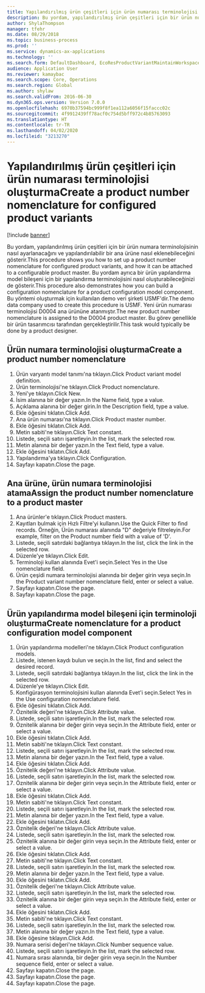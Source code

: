 ```yaml
---
title: Yapılandırılmış ürün çeşitleri için ürün numarası terminolojisi oluşturma
description: Bu yordam, yapılandırılmış ürün çeşitleri için bir ürün numara terminolojisinin nasıl ayarlanacağını ve yapılandırılabilir bir ana ürüne nasıl eklenebileceğini gösterir.
author: ShylaThompson
manager: tfehr
ms.date: 08/29/2018
ms.topic: business-process
ms.prod: ''
ms.service: dynamics-ax-applications
ms.technology: ''
ms.search.form: DefaultDashboard, EcoResProductVariantMaintainWorkspace, EcoResNomenclature, EcoResProductListPage, EcoResProductDetails, PCProductConfigurationModelListPage, PCProductConfigurationModelDetails
audience: Application User
ms.reviewer: kamaybac
ms.search.scope: Core, Operations
ms.search.region: Global
ms.author: shylaw
ms.search.validFrom: 2016-06-30
ms.dyn365.ops.version: Version 7.0.0
ms.openlocfilehash: 6970b37594bc999f8f1ea112a6056f15faccc02c
ms.sourcegitcommit: 4f9912439ff78acf0c754d5bff972c4b85763093
ms.translationtype: HT
ms.contentlocale: tr-TR
ms.lasthandoff: 04/02/2020
ms.locfileid: "3213270"
---
```

# <a name="create-a-product-number-nomenclature-for-configured-product-variants"></a><span data-ttu-id="bc9db-103">Yapılandırılmış ürün çeşitleri için ürün numarası terminolojisi oluşturma</span><span class="sxs-lookup"><span data-stu-id="bc9db-103">Create a product number nomenclature for configured product variants</span></span>

[!include [banner](../../includes/banner.md)]

<span data-ttu-id="bc9db-104">Bu yordam, yapılandırılmış ürün çeşitleri için bir ürün numara terminolojisinin nasıl ayarlanacağını ve yapılandırılabilir bir ana ürüne nasıl eklenebileceğini gösterir.</span><span class="sxs-lookup"><span data-stu-id="bc9db-104">This procedure shows you how to set up a product number nomenclature for configured product variants, and how it can be attached to a configurable product master.</span></span> <span data-ttu-id="bc9db-105">Bu yordam ayrıca bir ürün yapılandırma model bileşeni için bir yapılandırma terminolojisini nasıl oluşturabileceğinizi de gösterir.</span><span class="sxs-lookup"><span data-stu-id="bc9db-105">This procedure also demonstrates how you can build a configuration nomenclature for a product configuration model component.</span></span> <span data-ttu-id="bc9db-106">Bu yöntemi oluşturmak için kullanılan demo veri şirketi USMF'dir.</span><span class="sxs-lookup"><span data-stu-id="bc9db-106">The demo data company used to create this procedure is USMF.</span></span> <span data-ttu-id="bc9db-107">Yeni ürün numarası terminolojisi D0004 ana ürününe atanmıştır.</span><span class="sxs-lookup"><span data-stu-id="bc9db-107">The new product number nomenclature is assigned to the D0004 product master.</span></span> <span data-ttu-id="bc9db-108">Bu görev genellikle bir ürün tasarımcısı tarafından gerçekleştirilir.</span><span class="sxs-lookup"><span data-stu-id="bc9db-108">This task would typically be done by a product designer.</span></span>


## <a name="create-a-product-number-nomenclature"></a><span data-ttu-id="bc9db-109">Ürün numara terminolojisi oluşturma</span><span class="sxs-lookup"><span data-stu-id="bc9db-109">Create a product number nomenclature</span></span>
1. <span data-ttu-id="bc9db-110">Ürün varyantı model tanımı'na tıklayın.</span><span class="sxs-lookup"><span data-stu-id="bc9db-110">Click Product variant model definition.</span></span>
2. <span data-ttu-id="bc9db-111">Ürün terminolojisi'ne tıklayın.</span><span class="sxs-lookup"><span data-stu-id="bc9db-111">Click Product nomenclature.</span></span>
3. <span data-ttu-id="bc9db-112">Yeni'ye tıklayın.</span><span class="sxs-lookup"><span data-stu-id="bc9db-112">Click New.</span></span>
4. <span data-ttu-id="bc9db-113">İsim alanına bir değer yazın.</span><span class="sxs-lookup"><span data-stu-id="bc9db-113">In the Name field, type a value.</span></span>
5. <span data-ttu-id="bc9db-114">Açıklama alanına bir değer girin.</span><span class="sxs-lookup"><span data-stu-id="bc9db-114">In the Description field, type a value.</span></span>
6. <span data-ttu-id="bc9db-115">Ekle öğesini tıklatın.</span><span class="sxs-lookup"><span data-stu-id="bc9db-115">Click Add.</span></span>
7. <span data-ttu-id="bc9db-116">Ana ürün numarası'na tıklayın.</span><span class="sxs-lookup"><span data-stu-id="bc9db-116">Click Product master number.</span></span>
8. <span data-ttu-id="bc9db-117">Ekle öğesini tıklatın.</span><span class="sxs-lookup"><span data-stu-id="bc9db-117">Click Add.</span></span>
9. <span data-ttu-id="bc9db-118">Metin sabiti'ne tıklayın.</span><span class="sxs-lookup"><span data-stu-id="bc9db-118">Click Text constant.</span></span>
10. <span data-ttu-id="bc9db-119">Listede, seçili satırı işaretleyin.</span><span class="sxs-lookup"><span data-stu-id="bc9db-119">In the list, mark the selected row.</span></span>
11. <span data-ttu-id="bc9db-120">Metin alanına bir değer yazın.</span><span class="sxs-lookup"><span data-stu-id="bc9db-120">In the Text field, type a value.</span></span>
12. <span data-ttu-id="bc9db-121">Ekle öğesini tıklatın.</span><span class="sxs-lookup"><span data-stu-id="bc9db-121">Click Add.</span></span>
13. <span data-ttu-id="bc9db-122">Yapılandırma'ya tıklayın.</span><span class="sxs-lookup"><span data-stu-id="bc9db-122">Click Configuration.</span></span>
14. <span data-ttu-id="bc9db-123">Sayfayı kapatın.</span><span class="sxs-lookup"><span data-stu-id="bc9db-123">Close the page.</span></span>

## <a name="assign-the-product-number-nomenclature-to-a-product-master"></a><span data-ttu-id="bc9db-124">Ana ürüne, ürün numara terminolojisi atama</span><span class="sxs-lookup"><span data-stu-id="bc9db-124">Assign the product number nomenclature to a product master</span></span>
1. <span data-ttu-id="bc9db-125">Ana ürünler'e tıklayın.</span><span class="sxs-lookup"><span data-stu-id="bc9db-125">Click Product masters.</span></span>
2. <span data-ttu-id="bc9db-126">Kayıtları bulmak için Hızlı Filtre'yi kullanın.</span><span class="sxs-lookup"><span data-stu-id="bc9db-126">Use the Quick Filter to find records.</span></span> <span data-ttu-id="bc9db-127">Örneğin, Ürün numarası alanında "D" değeriyle filtreleyin.</span><span class="sxs-lookup"><span data-stu-id="bc9db-127">For example, filter on the Product number field with a value of 'D'.</span></span>
3. <span data-ttu-id="bc9db-128">Listede, seçili satırdaki bağlantıya tıklayın.</span><span class="sxs-lookup"><span data-stu-id="bc9db-128">In the list, click the link in the selected row.</span></span>
4. <span data-ttu-id="bc9db-129">Düzenle'ye tıklayın.</span><span class="sxs-lookup"><span data-stu-id="bc9db-129">Click Edit.</span></span>
5. <span data-ttu-id="bc9db-130">Terminoloji kullan alanında Evet'i seçin.</span><span class="sxs-lookup"><span data-stu-id="bc9db-130">Select Yes in the Use nomenclature field.</span></span>
6. <span data-ttu-id="bc9db-131">Ürün çeşidi numara terminolojisi alanında bir değer girin veya seçin.</span><span class="sxs-lookup"><span data-stu-id="bc9db-131">In the Product variant number nomenclature field, enter or select a value.</span></span>
7. <span data-ttu-id="bc9db-132">Sayfayı kapatın.</span><span class="sxs-lookup"><span data-stu-id="bc9db-132">Close the page.</span></span>
8. <span data-ttu-id="bc9db-133">Sayfayı kapatın.</span><span class="sxs-lookup"><span data-stu-id="bc9db-133">Close the page.</span></span>

## <a name="create-nomenclature-for-a-product-configuration-model-component"></a><span data-ttu-id="bc9db-134">Ürün yapılandırma model bileşeni için terminoloji oluşturma</span><span class="sxs-lookup"><span data-stu-id="bc9db-134">Create nomenclature for a product configuration model component</span></span>
1. <span data-ttu-id="bc9db-135">Ürün yapılandırma modelleri'ne tıklayın.</span><span class="sxs-lookup"><span data-stu-id="bc9db-135">Click Product configuration models.</span></span>
2. <span data-ttu-id="bc9db-136">Listede, istenen kaydı bulun ve seçin.</span><span class="sxs-lookup"><span data-stu-id="bc9db-136">In the list, find and select the desired record.</span></span>
3. <span data-ttu-id="bc9db-137">Listede, seçili satırdaki bağlantıya tıklayın.</span><span class="sxs-lookup"><span data-stu-id="bc9db-137">In the list, click the link in the selected row.</span></span>
4. <span data-ttu-id="bc9db-138">Düzenle'ye tıklayın.</span><span class="sxs-lookup"><span data-stu-id="bc9db-138">Click Edit.</span></span>
5. <span data-ttu-id="bc9db-139">Konfigürasyon terminolojisini kullan alanında Evet'i seçin.</span><span class="sxs-lookup"><span data-stu-id="bc9db-139">Select Yes in the Use configuration nomenclature field.</span></span>
6. <span data-ttu-id="bc9db-140">Ekle öğesini tıklatın.</span><span class="sxs-lookup"><span data-stu-id="bc9db-140">Click Add.</span></span>
7. <span data-ttu-id="bc9db-141">Öznitelik değeri'ne tıklayın.</span><span class="sxs-lookup"><span data-stu-id="bc9db-141">Click Attribute value.</span></span>
8. <span data-ttu-id="bc9db-142">Listede, seçili satırı işaretleyin.</span><span class="sxs-lookup"><span data-stu-id="bc9db-142">In the list, mark the selected row.</span></span>
9. <span data-ttu-id="bc9db-143">Öznitelik alanına bir değer girin veya seçin.</span><span class="sxs-lookup"><span data-stu-id="bc9db-143">In the Attribute field, enter or select a value.</span></span>
10. <span data-ttu-id="bc9db-144">Ekle öğesini tıklatın.</span><span class="sxs-lookup"><span data-stu-id="bc9db-144">Click Add.</span></span>
11. <span data-ttu-id="bc9db-145">Metin sabiti'ne tıklayın.</span><span class="sxs-lookup"><span data-stu-id="bc9db-145">Click Text constant.</span></span>
12. <span data-ttu-id="bc9db-146">Listede, seçili satırı işaretleyin.</span><span class="sxs-lookup"><span data-stu-id="bc9db-146">In the list, mark the selected row.</span></span>
13. <span data-ttu-id="bc9db-147">Metin alanına bir değer yazın.</span><span class="sxs-lookup"><span data-stu-id="bc9db-147">In the Text field, type a value.</span></span>
14. <span data-ttu-id="bc9db-148">Ekle öğesini tıklatın.</span><span class="sxs-lookup"><span data-stu-id="bc9db-148">Click Add.</span></span>
15. <span data-ttu-id="bc9db-149">Öznitelik değeri'ne tıklayın.</span><span class="sxs-lookup"><span data-stu-id="bc9db-149">Click Attribute value.</span></span>
16. <span data-ttu-id="bc9db-150">Listede, seçili satırı işaretleyin.</span><span class="sxs-lookup"><span data-stu-id="bc9db-150">In the list, mark the selected row.</span></span>
17. <span data-ttu-id="bc9db-151">Öznitelik alanına bir değer girin veya seçin.</span><span class="sxs-lookup"><span data-stu-id="bc9db-151">In the Attribute field, enter or select a value.</span></span>
18. <span data-ttu-id="bc9db-152">Ekle öğesini tıklatın.</span><span class="sxs-lookup"><span data-stu-id="bc9db-152">Click Add.</span></span>
19. <span data-ttu-id="bc9db-153">Metin sabiti'ne tıklayın.</span><span class="sxs-lookup"><span data-stu-id="bc9db-153">Click Text constant.</span></span>
20. <span data-ttu-id="bc9db-154">Listede, seçili satırı işaretleyin.</span><span class="sxs-lookup"><span data-stu-id="bc9db-154">In the list, mark the selected row.</span></span>
21. <span data-ttu-id="bc9db-155">Metin alanına bir değer yazın.</span><span class="sxs-lookup"><span data-stu-id="bc9db-155">In the Text field, type a value.</span></span>
22. <span data-ttu-id="bc9db-156">Ekle öğesini tıklatın.</span><span class="sxs-lookup"><span data-stu-id="bc9db-156">Click Add.</span></span>
23. <span data-ttu-id="bc9db-157">Öznitelik değeri'ne tıklayın.</span><span class="sxs-lookup"><span data-stu-id="bc9db-157">Click Attribute value.</span></span>
24. <span data-ttu-id="bc9db-158">Listede, seçili satırı işaretleyin.</span><span class="sxs-lookup"><span data-stu-id="bc9db-158">In the list, mark the selected row.</span></span>
25. <span data-ttu-id="bc9db-159">Öznitelik alanına bir değer girin veya seçin.</span><span class="sxs-lookup"><span data-stu-id="bc9db-159">In the Attribute field, enter or select a value.</span></span>
26. <span data-ttu-id="bc9db-160">Ekle öğesini tıklatın.</span><span class="sxs-lookup"><span data-stu-id="bc9db-160">Click Add.</span></span>
27. <span data-ttu-id="bc9db-161">Metin sabiti'ne tıklayın.</span><span class="sxs-lookup"><span data-stu-id="bc9db-161">Click Text constant.</span></span>
28. <span data-ttu-id="bc9db-162">Listede, seçili satırı işaretleyin.</span><span class="sxs-lookup"><span data-stu-id="bc9db-162">In the list, mark the selected row.</span></span>
29. <span data-ttu-id="bc9db-163">Metin alanına bir değer yazın.</span><span class="sxs-lookup"><span data-stu-id="bc9db-163">In the Text field, type a value.</span></span>
30. <span data-ttu-id="bc9db-164">Ekle öğesini tıklatın.</span><span class="sxs-lookup"><span data-stu-id="bc9db-164">Click Add.</span></span>
31. <span data-ttu-id="bc9db-165">Öznitelik değeri'ne tıklayın.</span><span class="sxs-lookup"><span data-stu-id="bc9db-165">Click Attribute value.</span></span>
32. <span data-ttu-id="bc9db-166">Listede, seçili satırı işaretleyin.</span><span class="sxs-lookup"><span data-stu-id="bc9db-166">In the list, mark the selected row.</span></span>
33. <span data-ttu-id="bc9db-167">Öznitelik alanına bir değer girin veya seçin.</span><span class="sxs-lookup"><span data-stu-id="bc9db-167">In the Attribute field, enter or select a value.</span></span>
34. <span data-ttu-id="bc9db-168">Ekle öğesini tıklatın.</span><span class="sxs-lookup"><span data-stu-id="bc9db-168">Click Add.</span></span>
35. <span data-ttu-id="bc9db-169">Metin sabiti'ne tıklayın.</span><span class="sxs-lookup"><span data-stu-id="bc9db-169">Click Text constant.</span></span>
36. <span data-ttu-id="bc9db-170">Listede, seçili satırı işaretleyin.</span><span class="sxs-lookup"><span data-stu-id="bc9db-170">In the list, mark the selected row.</span></span>
37. <span data-ttu-id="bc9db-171">Metin alanına bir değer yazın.</span><span class="sxs-lookup"><span data-stu-id="bc9db-171">In the Text field, type a value.</span></span>
38. <span data-ttu-id="bc9db-172">Ekle öğesine tıklayın.</span><span class="sxs-lookup"><span data-stu-id="bc9db-172">Click Add.</span></span>
39. <span data-ttu-id="bc9db-173">Numara serisi değeri'ne tıklayın.</span><span class="sxs-lookup"><span data-stu-id="bc9db-173">Click Number sequence value.</span></span>
40. <span data-ttu-id="bc9db-174">Listede, seçili satırı işaretleyin.</span><span class="sxs-lookup"><span data-stu-id="bc9db-174">In the list, mark the selected row.</span></span>
41. <span data-ttu-id="bc9db-175">Numara sırası alanında, bir değer girin veya seçin.</span><span class="sxs-lookup"><span data-stu-id="bc9db-175">In the Number sequence field, enter or select a value.</span></span>
42. <span data-ttu-id="bc9db-176">Sayfayı kapatın.</span><span class="sxs-lookup"><span data-stu-id="bc9db-176">Close the page.</span></span>
43. <span data-ttu-id="bc9db-177">Sayfayı kapatın.</span><span class="sxs-lookup"><span data-stu-id="bc9db-177">Close the page.</span></span>
44. <span data-ttu-id="bc9db-178">Sayfayı kapatın.</span><span class="sxs-lookup"><span data-stu-id="bc9db-178">Close the page.</span></span>

